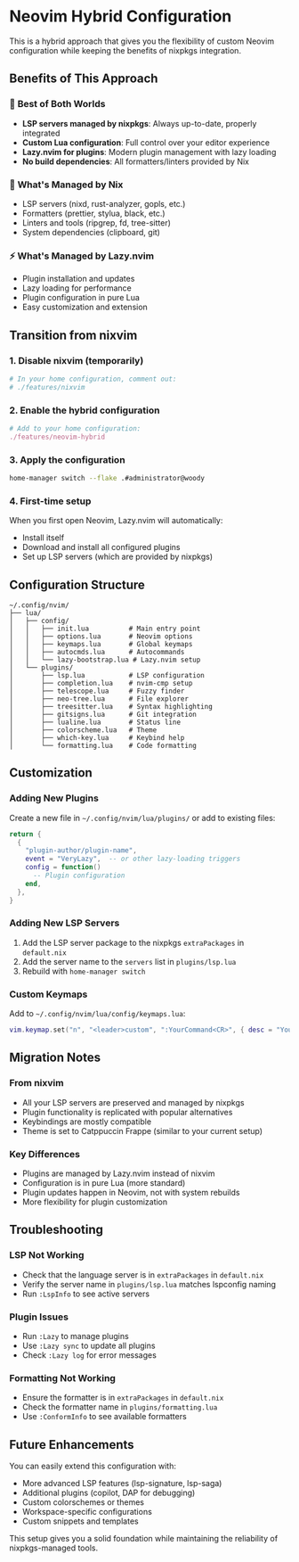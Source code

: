 # Neovim Hybrid Configuration

This is a hybrid approach that gives you the flexibility of custom Neovim configuration while keeping the benefits of nixpkgs integration.

## Benefits of This Approach

### 🎯 **Best of Both Worlds**
- **LSP servers managed by nixpkgs**: Always up-to-date, properly integrated
- **Custom Lua configuration**: Full control over your editor experience
- **Lazy.nvim for plugins**: Modern plugin management with lazy loading
- **No build dependencies**: All formatters/linters provided by Nix

### 🔧 **What's Managed by Nix**
- LSP servers (nixd, rust-analyzer, gopls, etc.)
- Formatters (prettier, stylua, black, etc.)
- Linters and tools (ripgrep, fd, tree-sitter)
- System dependencies (clipboard, git)

### ⚡ **What's Managed by Lazy.nvim**
- Plugin installation and updates
- Lazy loading for performance
- Plugin configuration in pure Lua
- Easy customization and extension

## Transition from nixvim

### 1. **Disable nixvim** (temporarily)
```nix
# In your home configuration, comment out:
# ./features/nixvim
```

### 2. **Enable the hybrid configuration**
```nix
# Add to your home configuration:
./features/neovim-hybrid
```

### 3. **Apply the configuration**
```bash
home-manager switch --flake .#administrator@woody
```

### 4. **First-time setup**
When you first open Neovim, Lazy.nvim will automatically:
- Install itself
- Download and install all configured plugins
- Set up LSP servers (which are provided by nixpkgs)

## Configuration Structure

```
~/.config/nvim/
├── lua/
│   ├── config/
│   │   ├── init.lua          # Main entry point
│   │   ├── options.lua       # Neovim options
│   │   ├── keymaps.lua       # Global keymaps
│   │   ├── autocmds.lua      # Autocommands
│   │   └── lazy-bootstrap.lua # Lazy.nvim setup
│   └── plugins/
│       ├── lsp.lua           # LSP configuration
│       ├── completion.lua    # nvim-cmp setup
│       ├── telescope.lua     # Fuzzy finder
│       ├── neo-tree.lua      # File explorer
│       ├── treesitter.lua    # Syntax highlighting
│       ├── gitsigns.lua      # Git integration
│       ├── lualine.lua       # Status line
│       ├── colorscheme.lua   # Theme
│       ├── which-key.lua     # Keybind help
│       └── formatting.lua    # Code formatting
```

## Customization

### Adding New Plugins
Create a new file in `~/.config/nvim/lua/plugins/` or add to existing files:

```lua
return {
  {
    "plugin-author/plugin-name",
    event = "VeryLazy",  -- or other lazy-loading triggers
    config = function()
      -- Plugin configuration
    end,
  },
}
```

### Adding New LSP Servers
1. Add the LSP server package to the nixpkgs `extraPackages` in `default.nix`
2. Add the server name to the `servers` list in `plugins/lsp.lua`
3. Rebuild with `home-manager switch`

### Custom Keymaps
Add to `~/.config/nvim/lua/config/keymaps.lua`:

```lua
vim.keymap.set("n", "<leader>custom", ":YourCommand<CR>", { desc = "Your description" })
```

## Migration Notes

### From nixvim
- All your LSP servers are preserved and managed by nixpkgs
- Plugin functionality is replicated with popular alternatives
- Keybindings are mostly compatible
- Theme is set to Catppuccin Frappe (similar to your current setup)

### Key Differences
- Plugins are managed by Lazy.nvim instead of nixvim
- Configuration is in pure Lua (more standard)
- Plugin updates happen in Neovim, not with system rebuilds
- More flexibility for plugin customization

## Troubleshooting

### LSP Not Working
- Check that the language server is in `extraPackages` in `default.nix`
- Verify the server name in `plugins/lsp.lua` matches lspconfig naming
- Run `:LspInfo` to see active servers

### Plugin Issues
- Run `:Lazy` to manage plugins
- Use `:Lazy sync` to update all plugins
- Check `:Lazy log` for error messages

### Formatting Not Working
- Ensure the formatter is in `extraPackages` in `default.nix`
- Check the formatter name in `plugins/formatting.lua`
- Use `:ConformInfo` to see available formatters

## Future Enhancements

You can easily extend this configuration with:
- More advanced LSP features (lsp-signature, lsp-saga)
- Additional plugins (copilot, DAP for debugging)
- Custom colorschemes or themes
- Workspace-specific configurations
- Custom snippets and templates

This setup gives you a solid foundation while maintaining the reliability of nixpkgs-managed tools.